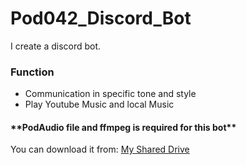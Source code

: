 # Pod042_Discord_Bot
I create a discord bot.

<h3>Function</h3>
<ul>
  <li>Communication in specific tone and style</li>
  <li>Play Youtube Music and local Music</li>
</ul>
<h4>**PodAudio file and ffmpeg is required for this bot**</h4>
<p>You can download it from: <a href="https://drive.google.com/drive/folders/1tMrFDKZhgj7pbtj-0mSGARRMXT1teTCR?usp=sharing">My Shared Drive</a></p>
